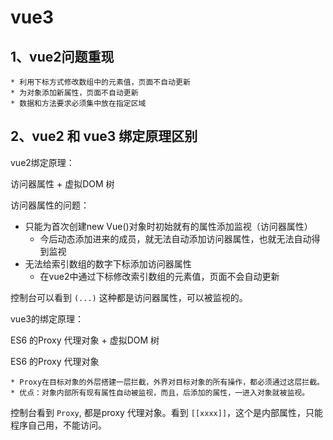 # vue3

## 1、vue2问题重现

    * 利用下标方式修改数组中的元素值，页面不自动更新
    * 为对象添加新属性，页面不自动更新
    * 数据和方法要求必须集中放在指定区域

## 2、vue2 和 vue3 绑定原理区别

vue2绑定原理：

访问器属性 + 虚拟DOM 树

访问器属性的问题：

* 只能为首次创建new Vue()对象时初始就有的属性添加监视（访问器属性）
  * 今后动态添加进来的成员，就无法自动添加访问器属性，也就无法自动得到监视
* 无法给索引数组的数字下标添加访问器属性
  * 在vue2中通过下标修改索引数组的元素值，页面不会自动更新

控制台可以看到 `(...)` 这种都是访问器属性，可以被监视的。

vue3的绑定原理：

ES6 的Proxy 代理对象 + 虚拟DOM 树

ES6 的Proxy 代理对象

    * Proxy在目标对象的外层搭建一层拦截，外界对目标对象的所有操作，都必须通过这层拦截。
    * 优点：对象内部所有现有属性自动被监视，而且，后添加的属性，一进入对象就被监视。

控制台看到 `Proxy`, 都是proxy 代理对象。看到 `[[xxxx]]`，这个是内部属性，只能程序自己用，不能访问。

